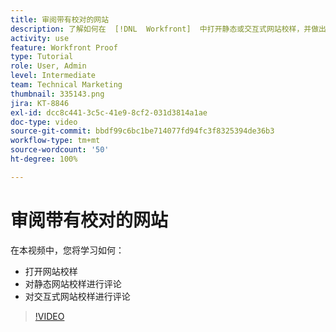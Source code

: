 ```yaml
---
title: 审阅带有校对的网站
description: 了解如何在  [!DNL  Workfront]  中打开静态或交互式网站校样，并做出评论。
activity: use
feature: Workfront Proof
type: Tutorial
role: User, Admin
level: Intermediate
team: Technical Marketing
thumbnail: 335143.png
jira: KT-8846
exl-id: dcc8c441-3c5c-41e9-8cf2-031d3814a1ae
doc-type: video
source-git-commit: bbdf99c6bc1be714077fd94fc3f8325394de36b3
workflow-type: tm+mt
source-wordcount: '50'
ht-degree: 100%

---
```


# 审阅带有校对的网站

在本视频中，您将学习如何：

* 打开网站校样
* 对静态网站校样进行评论
* 对交互式网站校样进行评论

>[!VIDEO](https://video.tv.adobe.com/v/3445972/?quality=12&learn=on&enablevpops=1&captions=chi_hans)

<!--
## Learn more
* Review an interactive proof
* Review a static proof
-->

